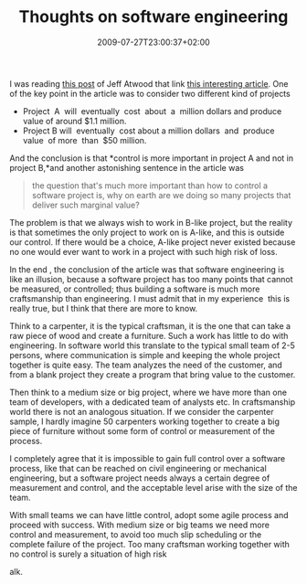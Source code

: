 ﻿---
title: "Thoughts on software engineering"
description: ""
date: 2009-07-27T23:00:37+02:00
draft: false
tags: [Experiences,Programming]
categories: [Experiences,Programming]
---
I was reading [this post](http://www.codinghorror.com/blog/archives/001288.html) of Jeff Atwood that link [this interesting article](http://www2.computer.org/cms/Computer.org/ComputingNow/homepage/2009/0709/rW_SO_Viewpoints.pdf). One of the key point in the article was to consider two different kind of projects

- Project  A  will  eventually  cost  about  a  million dollars and produce value of around $1.1 million.
- Project B will  eventually  cost about a million dollars  and  produce  value  of more  than  $50 million.

And the conclusion is that *control is more important in project A and not in project B,*and another astonishing sentence in the article was

> the question that's much more important than how to control a software project is, why on earth are we doing so many projects that deliver such marginal value?

The problem is that we always wish to work in B-like project, but the reality is that sometimes the only project to work on is A-like, and this is outside our control. If there would be a choice, A-like project never existed because no one would ever want to work in a project with such high risk of loss.

In the end , the conclusion of the article was that software engineering is like an illusion, because a software project has too many points that cannot be measured, or controlled; thus building a software is much more craftsmanship than engineering. I must admit that in my experience  this is really true, but I think that there are more to know.

Think to a carpenter, it is the typical craftsman, it is the one that can take a raw piece of wood and create a furniture. Such a work has little to do with engineering. In software world this translate to the typical small team of 2-5 persons, where communication is simple and keeping the whole project together is quite easy. The team analyzes the need of the customer, and from a blank project they create a program that bring value to the customer.

Then think to a medium size or big project, where we have more than one team of developers, with a dedicated team of analysts etc. In craftsmanship  world there is not an analogous situation. If we consider the carpenter sample, I hardly imagine 50 carpenters working together to create a big piece of furniture without some form of control or measurement of the process.

I completely agree that it is impossible to gain full control over a software process, like that can be reached on civil engineering or mechanical engineering, but a software project needs always a certain degree of measurement and control, and the acceptable level arise with the size of the team.

With small teams we can have little control, adopt some agile process and proceed with success. With medium size or big teams we need more control and measurement, to avoid too much slip scheduling or the complete failure of the project. Too many craftsman working together with no control is surely a situation of high risk

alk.
